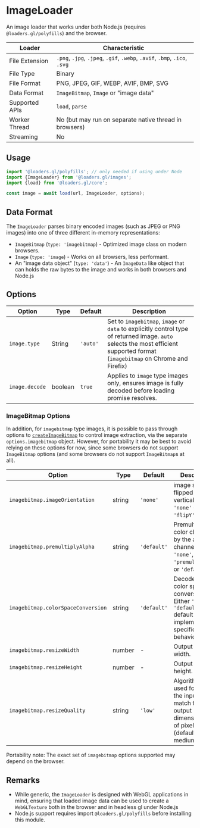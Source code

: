 # ImageLoader

An image loader that works under both Node.js (requires `@loaders.gl/polyfills`) and the browser.

| Loader         | Characteristic                                                            |
| -------------- | ------------------------------------------------------------------------- |
| File Extension | `.png`, `.jpg`, `.jpeg`, `.gif`, `.webp`, `.avif`, `.bmp`, `.ico`, `.svg` |
| File Type      | Binary                                                                    |
| File Format    | PNG, JPEG, GIF, WEBP, AVIF, BMP, SVG                                      |
| Data Format    | `ImageBitmap`, `Image` or "image data"                                    |
| Supported APIs | `load`, `parse`                                                           |
| Worker Thread  | No (but may run on separate native thread in browsers)                    |
| Streaming      | No                                                                        |

## Usage

```js
import '@loaders.gl/polyfills'; // only needed if using under Node
import {ImageLoader} from '@loaders.gl/images';
import {load} from '@loaders.gl/core';

const image = await load(url, ImageLoader, options);
```

## Data Format

The `ImageLoader` parses binary encoded images (such as JPEG or PNG images) into one of three different in-memory representations:

- `ImageBitmap` (`type: 'imagebitmap`) - Optimized image class on modern browsers.
- `Image` (`type: 'image`) - Works on all browsers, less performant.
- An "image data object" (`type: 'data'`) - An `ImageData` like object that can holds the raw bytes to the image and works in both browsers and Node.js

## Options

| Option         | Type    | Default  | Description                                                                                                                                                                    |
| -------------- | ------- | -------- | ------------------------------------------------------------------------------------------------------------------------------------------------------------------------------ |
| `image.type`   | String  | `'auto'` | Set to `imagebitmap`, `image` or `data` to explicitly control type of returned image. `auto` selects the most efficient supported format (`imagebitmap` on Chrome and Firefix) |
| `image.decode` | boolean | `true`   | Applies to `image` type images only, ensures image is fully decoded before loading promise resolves.                                                                           |

### ImageBitmap Options

In addition, for `imagebitmap` type images, it is possible to pass through options to [`createImageBitmap`](https://developer.mozilla.org/en-US/docs/Web/API/WindowOrWorkerGlobalScope/createImageBitmap) to control image extraction, via the separate `options.imagebitmap` object. However, for portability it may be best to avoid relying on these options for now, since some browsers do not support `ImageBitmap` options (and some browsers do not support `ImageBitmap`s at all).

| Option                             | Type   | Default     | Description                                                                                                                   |
| ---------------------------------- | ------ | ----------- | ----------------------------------------------------------------------------------------------------------------------------- |
| `imagebitmap.imageOrientation`     | string | `'none'`    | image should be flipped vertically. Either `'none'` or `'flipY'`.                                                             |
| `imagebitmap.premultiplyAlpha`     | string | `'default'` | Premultiply color channels by the alpha channel. One of `'none'`, `'premultiply'`, or `'default'`.                            |
| `imagebitmap.colorSpaceConversion` | string | `'default'` | Decode using color space conversion. Either `'none'` or `'default'` default indicates implementation-specific behavior.       |
| `imagebitmap.resizeWidth`          | number | -           | Output image width.                                                                                                           |
| `imagebitmap.resizeHeight`         | number | -           | Output image height.                                                                                                          |
| `imagebitmap.resizeQuality`        | string | `'low'`     | Algorithm to be used for resizing the input to match the output dimensions. One of pixelated, low (default), medium, or high. |

Portability note: The exact set of `imagebitmap` options supported may depend on the browser.

## Remarks

- While generic, the `ImageLoader` is designed with WebGL applications in mind, ensuring that loaded image data can be used to create a `WebGLTexture` both in the browser and in headless gl under Node.js
- Node.js support requires import `@loaders.gl/polyfills` before installing this module.
